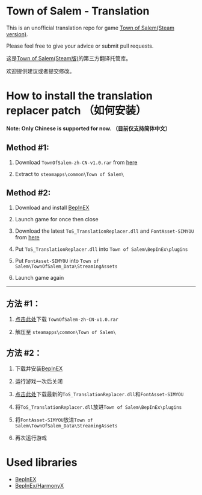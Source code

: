 # Town of Salem - Translation
This is an unofficial translation repo for game [Town of Salem(Steam version)](https://store.steampowered.com/app/334230/Town_of_Salem/).

Please feel free to give your advice or submit pull requests.

这是[Town of Salem(Steam版)](https://store.steampowered.com/app/334230/Town_of_Salem/)的第三方翻译托管库。

欢迎提供建议或者提交修改。

# How to install the translation replacer patch （如何安装）
**Note: Only Chinese is supported for now. （目前仅支持简体中文）**

## Method #1:

1. Download `TownOfSalem-zh-CN-v1.0.rar` from [here](https://github.com/ShingekiNoRex/TownOfSalem-Translation/releases)

2. Extract to `steamapps\common\Town of Salem\`

## Method #2:

1. Download and install [BepInEX](https://github.com/BepInEx/BepInEx/releases)

2. Launch game for once then close

3. Download the latest `ToS_TranslationReplacer.dll` and `FontAsset-SIMYOU` from [here](https://github.com/ShingekiNoRex/TownOfSalem-Translation/releases)

4. Put `ToS_TranslationReplacer.dll` into `Town of Salem\BepInEx\plugins`

5. Put `FontAsset-SIMYOU` into `Town of Salem\TownOfSalem_Data\StreamingAssets`

6. Launch game again

---------------------------------------------------------------------------------

## 方法 #1：
1. [点击此处](https://github.com/ShingekiNoRex/TownOfSalem-Translation/releases)下载 `TownOfSalem-zh-CN-v1.0.rar`

2. 解压至 `steamapps\common\Town of Salem\`

## 方法 #2：

1. 下载并安装[BepInEX](https://github.com/BepInEx/BepInEx/releases)

2. 运行游戏一次后关闭

3. [点击此处](https://github.com/ShingekiNoRex/TownOfSalem-Translation/releases)下载最新的`ToS_TranslationReplacer.dll`和`FontAsset-SIMYOU`

4. 将`ToS_TranslationReplacer.dll`放进`Town of Salem\BepInEx\plugins`

5. 将`FontAsset-SIMYOU`放进`Town of Salem\TownOfSalem_Data\StreamingAssets`

6. 再次运行游戏

# Used libraries

- [BepInEX](https://github.com/BepInEx/BepInEx/)
- [BepInEx/HarmonyX](https://github.com/BepInEx/HarmonyX)

